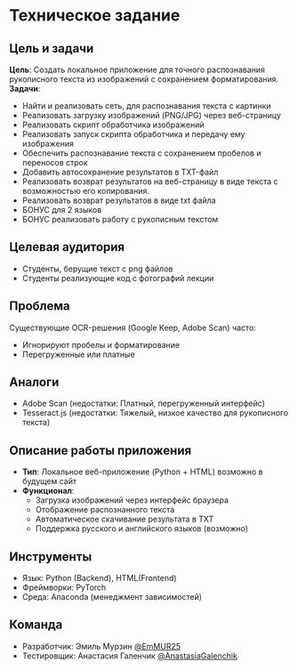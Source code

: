 # Техническое задание  

## Цель и задачи  
**Цель**: Создать локальное приложение для точного распознавания рукописного текста из изображений с сохранением форматирования.
**Задачи**:  
- Найти и реализовать сеть, для распознавания текста с картинки
- Реализовать загрузку изображений (PNG/JPG) через веб-страницу
- Реализовать скрипт обработчика изображений
- Реализовать запуск скрипта обработчика и передачу ему изображения
- Обеспечить распознавание текста с сохранением пробелов и переносов строк  
- Добавить автосохранение результатов в TXT-файл
- Реализовать возврат результатов на веб-страницу в виде текста с возможностью его копирования.
- Реализовать возврат результатов в виде txt файла
- БОНУС для 2 языков
- БОНУС реализовать работу с рукописным текстом

## Целевая аудитория  
- Студенты, берущие текст с png файлов
- Студенты реализующие код с фотографий лекции


## Проблема  
Существующие OCR-решения (Google Keep, Adobe Scan) часто:
- Игнорируют пробелы и форматирование
- Перегруженные или платные


## Аналоги  
- Adobe Scan (недостатки: Платный, перегруженный интерфейс)
- Tesseract.js (недостатки: Тяжелый, низкое качество для рукописного текста)
  
## Описание работы приложения  
- **Тип**: Локальное веб-приложение (Python + HTML) возможно в будущем сайт 
- **Функционал**:  
  - Загрузка изображений через интерфейс браузера 
  - Отображение распознанного текста
  - Автоматическое скачивание результата в TXT
  - Поддержка русского и английского языков (возможно)

## Инструменты  
- Язык: Python (Backend), HTML(Frontend) 
- Фреймворки: PyTorch   
- Среда: Anaconda (менеджмент зависимостей)  

## Команда  
- Разработчик: Эмиль Мурзин [@EmMUR25](https://github.com/EmMUR25)
- Тестировщик: Анастасия Галенчик [@AnastasiaGalenchik](https://github.com/AnastasiaGalenchik)
